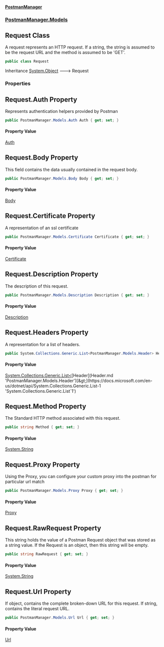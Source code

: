 #### [PostmanManager](PostmanManager.md 'PostmanManager')
### [PostmanManager.Models](PostmanManager.md#PostmanManager.Models 'PostmanManager.Models')

## Request Class

A request represents an HTTP request. If a string, the string is assumed to be the 
request URL and the method is assumed to be 'GET'.

```csharp
public class Request
```

Inheritance [System.Object](https://docs.microsoft.com/en-us/dotnet/api/System.Object 'System.Object') &#129106; Request
### Properties

<a name='PostmanManager.Models.Request.Auth'></a>

## Request.Auth Property

Represents authentication helpers provided by Postman

```csharp
public PostmanManager.Models.Auth Auth { get; set; }
```

#### Property Value
[Auth](Auth.md 'PostmanManager.Models.Auth')

<a name='PostmanManager.Models.Request.Body'></a>

## Request.Body Property

This field contains the data usually contained in the request body.

```csharp
public PostmanManager.Models.Body Body { get; set; }
```

#### Property Value
[Body](Body.md 'PostmanManager.Models.Body')

<a name='PostmanManager.Models.Request.Certificate'></a>

## Request.Certificate Property

A representation of an ssl certificate

```csharp
public PostmanManager.Models.Certificate Certificate { get; set; }
```

#### Property Value
[Certificate](Certificate.md 'PostmanManager.Models.Certificate')

<a name='PostmanManager.Models.Request.Description'></a>

## Request.Description Property

The description of this request.

```csharp
public PostmanManager.Models.Description Description { get; set; }
```

#### Property Value
[Description](Description.md 'PostmanManager.Models.Description')

<a name='PostmanManager.Models.Request.Headers'></a>

## Request.Headers Property

A representation for a list of headers.

```csharp
public System.Collections.Generic.List<PostmanManager.Models.Header> Headers { get; set; }
```

#### Property Value
[System.Collections.Generic.List&lt;](https://docs.microsoft.com/en-us/dotnet/api/System.Collections.Generic.List-1 'System.Collections.Generic.List`1')[Header](Header.md 'PostmanManager.Models.Header')[&gt;](https://docs.microsoft.com/en-us/dotnet/api/System.Collections.Generic.List-1 'System.Collections.Generic.List`1')

<a name='PostmanManager.Models.Request.Method'></a>

## Request.Method Property

The Standard HTTP method associated with this request.

```csharp
public string Method { get; set; }
```

#### Property Value
[System.String](https://docs.microsoft.com/en-us/dotnet/api/System.String 'System.String')

<a name='PostmanManager.Models.Request.Proxy'></a>

## Request.Proxy Property

Using the Proxy, you can configure your custom proxy into the postman for 
particular url match

```csharp
public PostmanManager.Models.Proxy Proxy { get; set; }
```

#### Property Value
[Proxy](Proxy.md 'PostmanManager.Models.Proxy')

<a name='PostmanManager.Models.Request.RawRequest'></a>

## Request.RawRequest Property

This string holds the value of a Postman Request object that was stored as a string value.
If the Request is an object, then this string will be empty.

```csharp
public string RawRequest { get; set; }
```

#### Property Value
[System.String](https://docs.microsoft.com/en-us/dotnet/api/System.String 'System.String')

<a name='PostmanManager.Models.Request.Url'></a>

## Request.Url Property

If object, contains the complete broken-down URL for this request. If 
string, contains the literal request URL.

```csharp
public PostmanManager.Models.Url Url { get; set; }
```

#### Property Value
[Url](Url.md 'PostmanManager.Models.Url')
